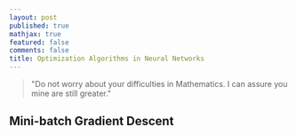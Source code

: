 ```yaml
---
layout: post
published: true
mathjax: true
featured: false
comments: false
title: Optimization Algorithms in Neural Networks
---
```

>&quot;Do not worry about your difficulties in Mathematics. I can assure you mine are still greater.&quot;

## Mini-batch Gradient Descent
